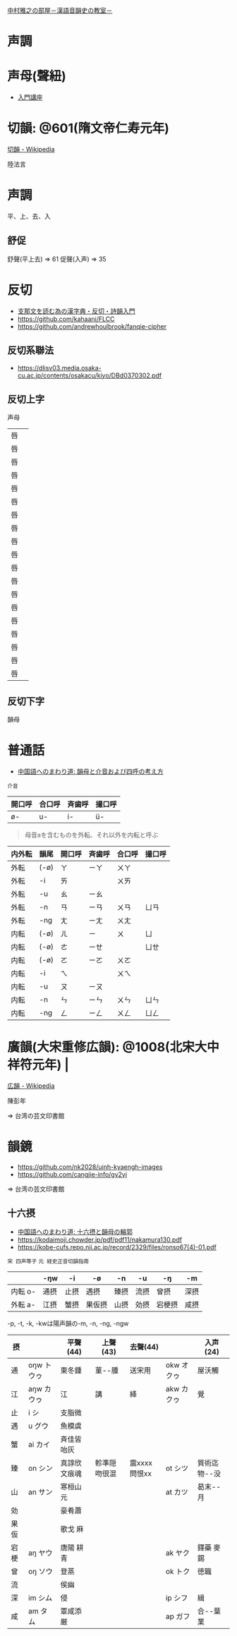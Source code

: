 [中村雅之の部屋－漢語音韻史の教室－](https://kodaimoji.chowder.jp/chinese-phonology/index.html)

# 声調
# 声母(聲紐)

- [入門講座](https://kodaimoji.chowder.jp/chinese-phonology/nyumonkouza.html)

# 切韻: @601(隋文帝仁寿元年)

[切韻 - Wikipedia](https://ja.wikipedia.org/wiki/%E5%88%87%E9%9F%BB)

陸法言

# 声調

平、上、去、入

## 舒促

舒聲(平上去) => 61
促聲(入声) => 35

# 反切

- [支那文を読む為の漢字典・反切・詩韻入門](https://www.seiwatei.net/chinakan/chinabyn.htm)
- https://github.com/kahaani/FLCC
- https://github.com/andrewhoulbrook/fanqie-cipher

## 反切系聯法

- https://dlisv03.media.osaka-cu.ac.jp/contents/osakacu/kiyo/DBd0370302.pdf

## 反切上字

声母

|     |     |
| --- | --- |
| 唇  |     |
| 唇  |     |
| 唇  |     |
| 唇  |     |
| 唇  |     |
| 唇  |     |
| 唇  |     |
| 唇  |     |
| 唇  |     |
| 唇  |     |
| 唇  |     |
| 唇  |     |
| 唇  |     |
| 唇  |     |
| 唇  |     |
| 唇  |     |
| 唇  |     |
| 唇  |     |
| 唇  |     |

## 反切下字

韻母

# 普通話

- [中国語へのまわり道: 韻母と介音および四呼の考え方](https://fayinwanlu.blogspot.com/2017/01/blog-post_78.html)

`介音`

| 開口呼 | 合口呼 | 斉歯呼 | 撮口呼 |
| ------ | ------ | ------ | ------ |
| ø-     | u-     | i-     | ü-     |

> 母音aを含むものを外転、それ以外を内転と呼ぶ

| 内外転 | 韻尾 | 開口呼 | 斉歯呼 | 合口呼 | 撮口呼 |
| ------ | ---- | ------ | ------ | ------ | ------ |
| 外転   | (-ø) | ㄚ     | ㄧㄚ   | ㄨㄚ   |        |
| 外転   | -i   | ㄞ     |        | ㄨㄞ   |        |
| 外転   | -u   | ㄠ     | ㄧㄠ   |        |        |
| 外転   | -n   | ㄢ     | ㄧㄢ   | ㄨㄢ   | ㄩㄢ   |
| 外転   | -ng  | ㄤ     | ㄧㄤ   | ㄨㄤ   |        |
| 内転   | (-ø) | ㄦ     | ㄧ     | ㄨ     | ㄩ     |
| 内転   | (-ø) | ㄜ     | ㄧㄝ   |        | ㄩㄝ   |
| 内転   | (-ø) | ㄛ     | ㄧㄛ   | ㄨㄛ   |        |
| 内転   | -i   | ㄟ     |        | ㄨㄟ   |        |
| 内転   | -u   | ㄡ     | ㄧㄡ   |        |        |
| 内転   | -n   | ㄣ     | ㄧㄣ   | ㄨㄣ   | ㄩㄣ   |
| 内転   | -ng  | ㄥ     | ㄧㄥ   | ㄨㄥ   | ㄩㄥ   |

# 廣韻(大宋重修広韻): @1008(北宋大中祥符元年) |

[広韻 - Wikipedia](https://ja.wikipedia.org/wiki/%E5%BA%83%E9%9F%BB)

陳彭年

=> 台湾の芸文印書館

# 韻鏡

- https://github.com/nk2028/uinh-kyaengh-images
- https://github.com/cangjie-info/gy2yj

=> 台湾の芸文印書館

## 十六摂

- [中国語へのまわり道: 十六摂と韻母の輪郭](https://fayinwanlu.blogspot.com/2017/01/blog-post_19.html)
- https://kodaimoji.chowder.jp/pdf/pdf11/nakamura130.pdf
- https://kobe-cufs.repo.nii.ac.jp/record/2329/files/ronso67(4)-01.pdf

`宋 四声等子` `元 経史正音切韻指南`

|         | -ŋw  | -i   | -ø     | -n   | -u   | -ŋ     | -m   |
| ------- | ---- | ---- | ------ | ---- | ---- | ------ | ---- |
| 内転 o- | 通摂 | 止摂 | 遇摂   | 臻摂 | 流摂 | 曾摂   | 深摂 |
| 外転 a- | 江摂 | 蟹摂 | 果仮摂 | 山摂 | 効摂 | 宕梗摂 | 咸摂 |

-p, -t, -k, -kwは陽声韻の-m, -n, -ng, -ngw

| 摂   |            | 平聲(44)     | 上聲(43)     | 去聲(44)     |            | 入声(24)     |
| ---- | ---------- | ------------ | ------------ | ------------ | ---------- | ------------ |
| 通   | oŋw トウゥ | 東冬鍾       | 菫--腫       | 送宋用       | okw オクゥ | 屋沃觸       |
| 江   | aŋw カウゥ | 江           | 講           | 絳           | akw カクゥ | 覺           |
| 止   | i シ       | 支脂微       |              |              |            |              |
| 遇   | u グウ     | 魚模虞       |              |              |            |              |
| 蟹   | ai カイ    | 斉佳皆咍灰   |              |              |            |              |
| 臻   | on シン    | 真諄欣文痕魂 | 軫準隠吻很混 | 震xxxx問恨xx | ot シツ    | 質術迄物--没 |
| 山   | an サン    | 寒桓山元     |              |              | at カツ    | 曷末--月     |
| 効   |            | 豪肴蕭       |              |              |            |              |
| 果仮 |            | 歌戈 麻      |              |              |            |              |
| 宕梗 | aŋ ヤウ    | 唐陽 耕青    |              |              | ak ヤク    | 鐸藥 麥錫    |
| 曾   | oŋ ソウ    | 登蒸         |              |              | ok トク    | 徳職         |
| 流   |            | 侯幽         |              |              |            |              |
| 深   | im シム    | 侵           |              |              | ip シフ    | 緝           |
| 咸   | am タム    | 覃咸添厳     |              |              | ap ガフ    | 合--葉業     |
